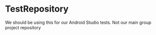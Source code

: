 # TestRepository

We should be using this for our Android Studio tests. Not our main group project repository
